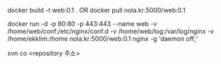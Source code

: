 docker build -t web:0.1 . OR docker pull nola.kr:5000/web:0.1 

docker run -d -p 80:80 -p 443:443 --name web -v /home/web/conf:/etc/nginx/conf.d  -v /home/web/log:/var/log/nginx -v /home/ekklim:/home nola.kr:5000/web:0.1 nginx -g 'daemon off;'

svn co <repository 주소>


